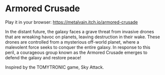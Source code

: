 # Armored Crusade
Play it in your browser: https://metalvain.itch.io/armored-crusade

In the distant future, the galaxy faces a grave threat from invasive drones that are wreaking havoc on planets, leaving destruction in their wake. These drones are controlled from a mysterious off-world planet, where a malevolent force seeks to conquer the entire galaxy. In response to this peril, a courageous group known as the Armored Crusade emerges to defend the galaxy and restore peace!

Inspired by the TOMYTRONIC game, Sky Attack.
